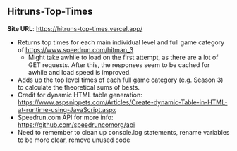 ## Hitruns-Top-Times

**Site URL**: https://hitruns-top-times.vercel.app/

- Returns top times for each main individual level and full game category of https://www.speedrun.com/hitman_3
  - Might take awhile to load on the first attempt, as there are a lot of GET requests. After this, the responses seem to be cached for awhile and load speed is improved.
- Adds up the top level times of each full game category (e.g. Season 3) to calculate the theoretical sums of bests.
- Credit for dynamic HTML table generation: https://www.aspsnippets.com/Articles/Create-dynamic-Table-in-HTML-at-runtime-using-JavaScript.aspx
- Speedrun.com API for more info: https://github.com/speedruncomorg/api
- Need to remember to clean up console.log statements, rename variables to be more clear, remove unused code

